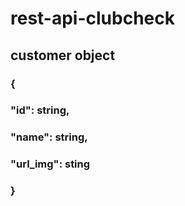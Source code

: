 # rest-api-clubcheck
## customer object
### {

  ### "id": string,
  ### "name": string,
  ### "url_img": sting
   
 ### }
